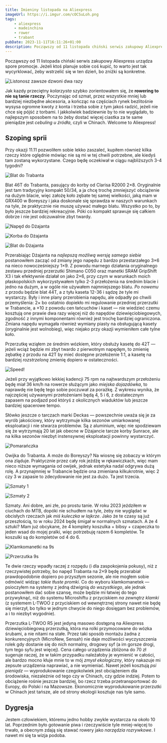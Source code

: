 ```yaml
---
title: Imieniny listopada na Aliexpress
imageUrl: https://i.imgur.com/cOCSuLoh.png
tags:
    - aliexpress
    - madeinchina
    - rower
    - trabant
pubDate: 2023-11-11T16:11:26+01:00
description: Począwszy od 11 listopada chiński serwis zakupowy Aliexpress urządza spore promocje. Jeżeli ktoś planuje sobie coś kupić, to warto jest tak wycyrklować, żeby wstrzelić się w ten dzień, bo zniżki są konkretne.
---
```


Począwszy od 11 listopada chiński serwis zakupowy Aliexpress urządza spore promocje. Jeżeli ktoś planuje sobie coś kupić, to warto jest tak wycyrklować, żeby wstrzelić się w ten dzień, bo zniżki są konkretne.

![Listonosz zawsze dzwoni dwa razy](https://i.imgur.com/cOCSuLoh.png)

Jak kazdy przeciętny _kolarzysta_ szybko zorientowałem się, że **rowering to nie są tanie rzeczy**. Poczynając od szmat, przez wszystkie mniej lub bardziej niezbędne akcesoria, a kończąc na częściach rynek bezlitośnie wysysa ogromne kwoty z konta i trzeba sobie z tym jakoś radzić, jeżeli nie chce się pójść z torbami. I jakkolwiek badziewnie by to nie wyglądało, to najlepszym sposobem na to żeby dostać więcej ciastka za te same pieniądze jest _cebuling u źródła_, czyli w Chinach. Welcome to Aliexpress!

## Szoping sprii

Przy okazji 11.11 pozwoliłem sobie lekko zaszaleć, kupiłem również kilka rzeczy które oględnie mówiąc nie są mi w tej chwili potrzebne, ale kiedyś tam zostaną wykorzystane. Czego będę oczekiwał w ciągu najbliższych 3-4 tygodni?

![Blat do Trabanta](https://i.imgur.com/CR4GaC5h.png)

Blat 46T do Trabanta, pasujący do korby od Clarisa R2000 2&times;8. Oryginalnie jest tam tradycyjny kompakt 50/34, a ja chcę trochę zmniejszyć obciążenie na dużym blacie, więc założę koło zębate tej samej wielkości, jaką mam w GRX400 w Boreyszy i jaka doskonale się sprawdza w naszych warunkach na tyle, że praktycznie nie muszę używać małego blatu. Wszystko po to, by było jeszcze bardziej rekreacyjnie. Póki co kompakt sprawuje się całkiem dobrze i nie jest odczuwalnie zbyt twardy.

![Napęd do Dżajanta](https://i.imgur.com/wIIZWwDh.png)

![Korba do Dżajanta](https://i.imgur.com/kqadGJEh.png)

![Blat do Dżajanta](https://i.imgur.com/ANAyZL5h.png)

Przerabiając Dżajanta na _najlepszą możliwą wersję samego siebie_ postanowiłem zacząć od zmiany jego napędu z bardzo przestarzałego 3&times;6 na nieco nowocześniejszy 1&times;9. Z powodu marnego działania oryginalnego zestawu przedniej przerzutki Shimano C050 oraz manetki SRAM GripShift X3 i tak efektywnie działał on jako 2&times;6, przy czym w warunkach moich płaskopolskich wykorzystywałem tylko 2-3 przełożenia na średnim blacie i jedno na dużym, a w ogóle nie używałem najmniejszego blatu. _Po nowemu_ z przodu będzie blat 44T, a z tyłu kaseta 12-36 i sądzę że tyle mi wystarczy. Były i inne plany przerobienia napędu, ale odpadły po chwili przemyślenia: 2&times; bo ostatnio dopiekło mi regulowanie przedniej przerzutki w Trabancie, a &times;10 z powodu cen łańcuchów i kaset &mdash; nie wiedzieć czemu kosztują one prawie dwa razy więcej niż do napędów dziewięciobiegowych, zgodność z innymi komponentami również jest trochę bardziej ograniczona. Zmiana napędu wymagała również wymiany piasty na obsługującą kasety (oryginalnie jest wolnobieg), więc niejako przy okazji wymieniłem całe tylne koło.

Przerzutkę wziąłem ze średnim wózkiem, który obsłuży kasetę do 42T &mdash; jeżeli wciąż będzie mi zbyt twardo z pierwotnym napędęm, to zmienię zębatkę z przodu na 42T by mieć dostępne przełożenie 1:1, a kasetę na bardziej _rozstrzeloną_ zmienię dopiero w ostateczności.

![Speed!](https://i.imgur.com/og39OuTh.png)

Jeżeli przy wyjątkowo lekkiej kadencji 75 rpm na najtwardszym przełożeniu będę miał 36 km/h na rowerze służącym jako _miejska dojazdówka_, to naprawdę nie będę tego sobie poczuwał za porażkę. Z wykresu wynika, że najczęściej używanymi przełożeniami będą 4, 5 i 6, z dostatecznym zapasem na podjazd pod któryś z okolicznych wiaduktów lub jeszcze bardziej spacerowe tempo.

Słówko jeszcze o tarczach marki Deckas &mdash; powszechnie uważa się je za wyrób jakościowy, który wytrzymuje kilka sezonów umiarkowanej eksploatacji i nie stwarza problemów. Są z aluminium, więc nie spodziewam się że wytrzymają 20 lat jak obecne w Dżajancie tarcze korby Sunrace, ale na kilka sezonów niezbyt instensywnej eksploatacji powinny wystarczyć.

![Pomarańczka](https://i.imgur.com/MiOh9dTh.png)

Owijka do Trabanta. A może do Boreyszy? Na wiosnę się zobaczy w którym ona zląduje. Praktycznie przez cały rok jeżdżę w rękawiczkach, więc mam nieco niższe wymagania od owijek, jednak estetyka nadal odgrywa dużą rolę. A przynajmniej w Trabancie będzie ona zmieniana kilkukrotnie, więc 2 czy 3 w zapasie to zdecydowanie nie jest za dużo. Ta jest trzecia.

![Szmaty 1](https://i.imgur.com/KnIxslRh.png)

![Szmaty 2](https://i.imgur.com/OQeyHD1h.png)

Szmaty. Ani dobre, ani złe, po prostu tanie. W roku 2023 jeździłem w ciuchach do MTB, dopóki nie schudłem na tyle, żeby nie wyglądać w obcisłych rzeczach jak _miś kuleczka w lajkrze_. Jako że te czasy są już przeszłością, to w roku 2024 będę śmigał w normalnych szmatach. A że 4 sztuki? Mam już obcykane, że 4 komplety koszulka + bibsy + czapeczka to jeden wsad do mojej pralki, więc potrzebuję razem 6 kompletów. Te koszulki są do kompletów od 4 do 6.

![Klamkomanetki na 9s](https://i.imgur.com/b7HSLx4h.png)

![Przerzutka 9s](https://i.imgur.com/5Os1P2hh.png)

Te dwie rzeczy wpadły raczej z rozpędu (i dla zaspokojenia pokusy), niż z rzeczywistej potrzeby, bo napęd Trabanta na 2&times;9 będę przerabiał prawdopodobnie dopiero po przyszłym sezonie, ale nie mogłem sobie odmówić widząc _takie tłuste promki_. Co do wyboru klamkomanetek &mdash; psioczyłem na systemy z jedną dźwignią _do wszystkiego_, ale jednak postanowiłem dać sobie szansę, może będzie mi łatwiej do tego przywyknąć, niż do systemu Microshiftu z przyciskiem _na zewnątrz klamki_ (z systemem L-TWOO z przyciskiem od wewnętrznej strony nawet nie będę się mierzył, bo tylko w jednym chwycie do niego dosięgam bez problemów, a i to niezbyt wygodnie).

Przerzutka L-TWOO R5 jest jedyną masowo dostępną na Aliexpress dziewięciobiegową przerzutką, która ma rolki przymocowane do wózka śrubami, a nie nitami na stałe. Przez taki sposób montażu żadna z konkurencyjnych (MicroNew, Sensah) nie daje możliwości wyczyszczenia rolek gdy dostanie się do nich normalny, drogowy syf (a im gorsze drogi, tym tego syfu jest więcej). Cena całego urządzenia zbliżona do 70 zł sugeruje raczej, że w takim przypadku należałoby je wymienić w całości, ale bardzo mocno kłuje mnie to w mój _zmysł ekologiczny_, który nakazuje mi zepsute urządzenia naprawiać, a nie wymieniać. Nawet jeżeli kosztują _psi pieniądz_ &mdash; wyprodukowanie czegokolwiek jest obciążeniem dla środowiska, niezależnie od tego czy w Chinach, czy gdzie indziej. Potem to obciążenie rośnie jeszcze bardziej, bo rzecz trzeba przetransportować do Europy, do Polski i na Mazowsze. Ekonomicznie wyprodukowanie przerzutki w Chinach jest tańsze, ale od strony ekologii kosztuje nas tyle samo.

## Dygresja

Jestem człowiekiem, któremu jedno hobby zwykle wystarcza na około 10 lat. Poprzednim było gotowanie piwa i rzeczywiście tyle mniej-więcej to trwało, a obecnym zdają się stawać rowery jako _narzędzia rozrywkowe_. I nawet mi się ta wizja podoba.
